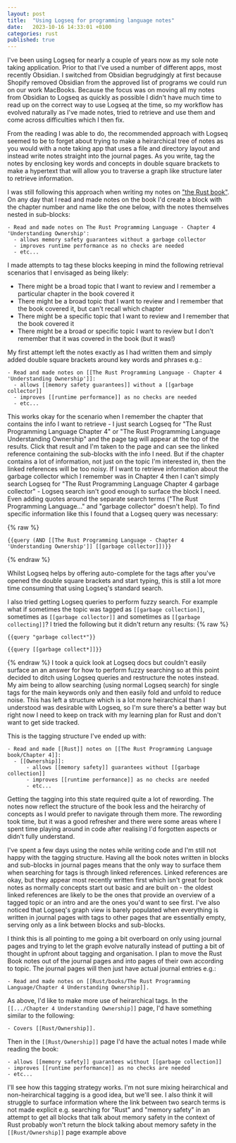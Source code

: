 ```yaml
---
layout: post
title:  "Using Logseq for programming language notes"
date:   2023-10-16 14:33:01 +0100
categories: rust
published: true
---
```


I've been using Logseq for nearly a couple of years now as my sole note taking application. Prior to that I've used a number of different apps, most recently Obsidian. I switched from Obsidian begrudgingly at first because Shopify removed Obsidian from the approved list of programs we could run on our work MacBooks. Because the focus was on moving all my notes from Obsidian to Logseq as quickly as possible I didn't have much time to read up on the correct way to use Logseq at the time, so my workflow has evolved naturally as I've made notes, tried to retrieve and use them and come across difficulties which I then fix.

From the reading I was able to do, the recommended approach with Logseq seemed to be to forget about trying to make a heirarchical tree of notes as you would with a note taking app that uses a file and directory layout and instead write notes straight into the journal pages. As you write, tag the notes by enclosing key words and concepts in double square brackets to make a hypertext that will allow you to traverse a graph like structure later to retrieve information.

I was still following this approach when writing my notes on ["the Rust book"](https://doc.rust-lang.org/stable/book/). On any day that I read and made notes on the book I'd create a block with the chapter number and name like the one below, with the notes themselves nested in sub-blocks:
```
- Read and made notes on The Rust Programming Language - Chapter 4 'Understanding Ownership':
  - allows memory safety guarantees without a garbage collector
  - improves runtime performance as no checks are needed
  - etc...
```

I made attempts to tag these blocks keeping in mind the following retrieval scenarios that I envisaged as being likely:
  - There might be a broad topic that I want to review and I remember a particular chapter in the book covered it
  - There might be a broad topic that I want to review and I remember that the book covered it, but can't recall which chapter
  - There might be a specific topic that I want to review and I remember that the book covered it
  - There might be a broad or specific topic I want to review but I don't remember that it was covered in the book (but it was!)

My first attempt left the notes exactly as I had written them and simply added double square brackets around key words and phrases e.g.:
```
- Read and made notes on [[The Rust Programming Language - Chapter 4 'Understanding Ownership']]:
  - allows [[memory safety guarantees]] without a [[garbage collector]]
  - improves [[runtime performance]] as no checks are needed
  - etc...
```
This works okay for the scenario when I remember the chapter that contains the info I want to retrieve - I just search Logseq for "The Rust Programming Language Chapter 4" or "The Rust Programming Language Understanding Ownership" and the page tag will appear at the top of the results. Click that result and I'm taken to the page and can see the linked reference containing the sub-blocks with the info I need. But if the chapter contains a lot of information, not just on the topic I'm interested in, then the linked references will be too noisy. If I want to retrieve information about the garbage collector which I remember was in Chapter 4 then I can't simply search Logseq for "The Rust Programming Language Chapter 4 garbage collector" - Logseq search isn't good enough to surface the block I need. Even adding quotes around the separate search terms ("The Rust Programming Language..." and "garbage collector" doesn't help). To find specific information like this I found that a Logseq query was necessary:

{% raw %}
```
{{query (AND [[The Rust Programming Language - Chapter 4 'Understanding Ownership']] [[garbage collector]])}}
```
{% endraw %}

Whilst Logseq helps by offering auto-complete for the tags after you've opened the double square brackets and start typing, this is still a lot more time consuming that using Logseq's standard search.

I also tried getting Logseq queries to perform fuzzy search. For example what if sometimes the topic was tagged as `[[garbage collection]]`, sometimes as `[[garbage collector]]` and sometimes as `[[garbage collecting]]`? I tried the following but it didn't return any results:
{% raw %}
```
{{query "garbage collect*"}}

{{query [[garbage collect*]]}}
```
{% endraw %}
I took a quick look at Logseq docs but couldn't easily surface an an answer for how to perform fuzzy searching so at this point decided to ditch using Logseq queries and restructure the notes instead. My aim being to allow searching (using normal Logseq search) for single tags for the main keywords only and then easily fold and unfold to reduce noise. This has left a structure which is a lot more heirarchical than I understood was desirable with Logseq, so I'm sure there's a better way but right now I need to keep on track with my learning plan for Rust and don't want to get side tracked.

This is the tagging structure I've ended up with:
```
- Read and made [[Rust]] notes on [[The Rust Programming Language book/Chapter 4]]:
  - [[Ownership]]:
      - allows [[memory safety]] guarantees without [[garbage collection]]
      - improves [[runtime performance]] as no checks are needed
      - etc...
```

Getting the tagging into this state required quite a lot of rewording. The notes now reflect the structure of the book less and the heirarchy of concepts as I would prefer to navigate through them more. The rewording took time, but it was a good refresher and there were some areas where I spent time playing around in code after realising I'd forgotten aspects or didn't fully understand.

I've spent a few days using the notes while writing code and I'm still not happy with the tagging structure. Having all the book notes written in blocks and sub-blocks in journal pages means that the only way to surface them when searching for tags is through linked references. Linked references are okay, but they appear most recently written first which isn't great for book notes as normally concepts start out basic and are built on - the oldest linked references are likely to be the ones that provide an overview of a tagged topic or an intro and are the ones you'd want to see first. I've also noticed that Logseq's graph view is barely populated when everything is written in journal pages with tags to other pages that are essentially empty, serving only as a link between blocks and sub-blocks.

I think this is all pointing to me going a bit overboard on only using journal pages and trying to let the graph evolve naturally instead of putting a bit of thought in upfront about tagging and organisation. I plan to move the Rust Book notes out of the journal pages and into pages of their own according to topic. The journal pages will then just have actual journal entries e.g.:
```
- Read and made notes on [[Rust/books/The Rust Programming Language/Chapter 4 Understanding Ownership]].
```

As above, I'd like to make more use of heirarchical tags. In the `[[.../Chapter 4 Understanding Ownership]]` page, I'd have something similar to the following:
```
- Covers [[Rust/Ownership]].
```

Then in the `[[Rust/Ownership]]` page I'd have the actual notes I made while reading the book:
```
- allows [[memory safety]] guarantees without [[garbage collection]]
- improves [[runtime performance]] as no checks are needed
- etc...
```

I'll see how this tagging strategy works. I'm not sure mixing heirarchical and non-heirarchical tagging is a good idea, but we'll see. I also think it will struggle to surface information where the link between two search terms is not made explicit e.g. searching for "Rust" and "memory safety" in an attempt to get all blocks that talk about memory safety in the context of Rust probably won't return the block talking about memory safety in the `[[Rust/Ownership]]` page example above

